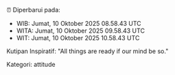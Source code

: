 ⏰ Diperbarui pada:
- WIB: Jumat, 10 Oktober 2025 08.58.43 UTC
- WITA: Jumat, 10 Oktober 2025 09.58.43 UTC
- WIT: Jumat, 10 Oktober 2025 10.58.43 UTC

Kutipan Inspiratif:
"All things are ready if our mind be so."


Kategori: attitude

